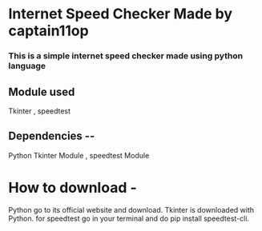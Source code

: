 <h1> Internet Speed Checker Made by captain11op </h1>
<h3> This is a simple internet speed checker made using python language </h3>

<h2> Module used </h2>
Tkinter ,
speedtest
<h2>Dependencies -- </h2>
Python 
Tkinter Module , 
speedtest Module

<h1>How to download - </h2>
Python go to its official website and download.
Tkinter is downloaded with Python.
for speedtest go in your terminal and do pip install speedtest-cli.
